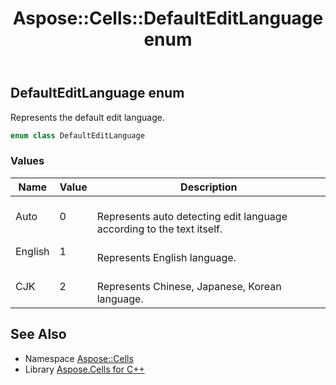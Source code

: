 ﻿---
title: Aspose::Cells::DefaultEditLanguage enum
linktitle: DefaultEditLanguage
second_title: Aspose.Cells for C++ API Reference
description: 'Aspose::Cells::DefaultEditLanguage enum. Represents the default edit language in C++.'
type: docs
weight: 19200
url: /cpp/aspose.cells/defaulteditlanguage/
---
## DefaultEditLanguage enum


Represents the default edit language.

```cpp
enum class DefaultEditLanguage
```

### Values

| Name | Value | Description |
| --- | --- | --- |
| Auto | 0 | <br>Represents auto detecting edit language according to the text itself. |
| English | 1 | <br>Represents English language. |
| CJK | 2 | <br>Represents Chinese, Japanese, Korean language. |

## See Also

* Namespace [Aspose::Cells](../)
* Library [Aspose.Cells for C++](../../)
